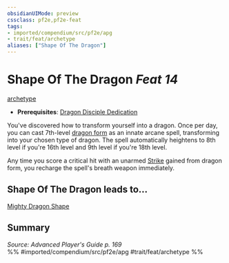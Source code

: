 ```yaml
---
obsidianUIMode: preview
cssclass: pf2e,pf2e-feat
tags:
- imported/compendium/src/pf2e/apg
- trait/feat/archetype
aliases: ["Shape Of The Dragon"]
---
```

# Shape Of The Dragon  *Feat 14*  
[archetype](archetype.md)  

- **Prerequisites**: [Dragon Disciple Dedication](dragon-disciple-dedication-apg.md)

You've discovered how to transform yourself into a dragon. Once per day, you can cast 7th-level [dragon form](../spells/dragon-form.md) as an innate arcane spell, transforming into your chosen type of dragon. The spell automatically heightens to 8th level if you're 16th level and 9th level if you're 18th level.

Any time you score a critical hit with an unarmed [Strike](strike.md) gained from dragon form, you recharge the spell's breath weapon immediately.

## Shape Of The Dragon leads to...

[Mighty Dragon Shape](mighty-dragon-shape-apg.md)

## Summary

*Source: Advanced Player's Guide p. 169*  
%% #imported/compendium/src/pf2e/apg #trait/feat/archetype %%